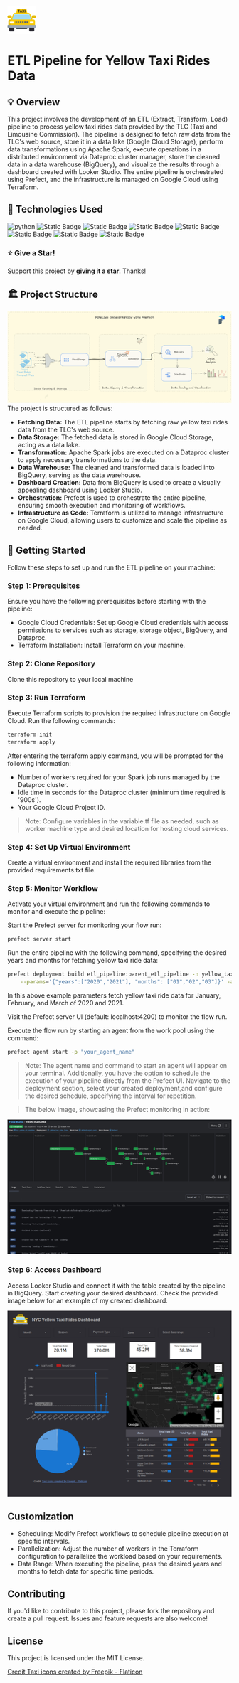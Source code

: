 <img src='taxi_img.png'>

# ETL Pipeline for Yellow Taxi Rides Data

## 💡 Overview

This project involves the development of an ETL (Extract, Transform, Load) pipeline to process yellow taxi rides data provided by the TLC (Taxi and Limousine Commission). The pipeline is designed to fetch raw data from the TLC's web source, store it in a data lake (Google Cloud Storage), perform data transformations using Apache Spark, execute operations in a distributed environment via Dataproc cluster manager, store the cleaned data in a data warehouse (BigQuery), and visualize the results through a dashboard created with Looker Studio. The entire pipeline is orchestrated using Prefect, and the infrastructure is managed on Google Cloud using Terraform.

## 🧰 Technologies Used
![python](https://img.shields.io/badge/python-3.9.17-yellow)
![Static Badge](https://img.shields.io/badge/prefect-2.14.22-lightblue)
![Static Badge](https://img.shields.io/badge/spark-3.5.0-red)
![Static Badge](https://img.shields.io/badge/terraform-1.6.6-purple)
![Static Badge](https://img.shields.io/badge/Cloud-Storage-blue)
![Static Badge](https://img.shields.io/badge/Big-Query-blue)
![Static Badge](https://img.shields.io/badge/Dataproc-blue)
![Static Badge](https://img.shields.io/badge/licence-mit-green)

### :star: Give a Star! 

Support this project by **giving it a star**. Thanks!
   
## 🏛️ Project Structure
<img src='ETL_architecture.png'>
The project is structured as follows:

- **Fetching Data:** The ETL pipeline starts by fetching raw yellow taxi rides data from the TLC's web source.
- **Data Storage:** The fetched data is stored in Google Cloud Storage, acting as a data lake.
- **Transformation:** Apache Spark jobs are executed on a Dataproc cluster to apply necessary transformations to the data.
- **Data Warehouse:** The cleaned and transformed data is loaded into BigQuery, serving as the data warehouse.
- **Dashboard Creation:** Data from BigQuery is used to create a visually appealing dashboard using Looker Studio.
- **Orchestration:** Prefect is used to orchestrate the entire pipeline, ensuring smooth execution and monitoring of workflows.
- **Infrastructure as Code:** Terraform is utilized to manage infrastructure on Google Cloud, allowing users to customize and scale the pipeline as needed.


## 🚀 Getting Started

Follow these steps to set up and run the ETL pipeline on your machine:

### Step 1: Prerequisites

Ensure you have the following prerequisites before starting with the pipeline:

- Google Cloud Credentials: Set up Google Cloud credentials with access permissions to services such as storage, storage object, BigQuery, and Dataproc.
- Terraform Installation: Install Terraform on your machine.

### Step 2: Clone Repository

Clone this repository to your local machine

### Step 3: Run Terraform

Execute Terraform scripts to provision the required infrastructure on Google Cloud. Run the following commands:
```bash
terraform init
terraform apply
```

After entering the terraform apply command, you will be prompted for the following information:
- Number of workers required for your Spark job runs managed by the Dataproc cluster.
- Idle time in seconds for the Dataproc cluster (minimum time required is '900s').
- Your Google Cloud Project ID.

> Note: Configure variables in the variable.tf file as needed, such as worker machine type and desired location for hosting cloud services.

### Step 4: Set Up Virtual Environment

Create a virtual environment and install the required libraries from the provided requirements.txt file.

### Step 5: Monitor Workflow

Activate your virtual environment and run the following commands to monitor and execute the pipeline:

Start the Prefect server for monitoring your flow run:

```bash
prefect server start
```
Run the entire pipeline with the following command, specifying the desired years and months for fetching yellow taxi ride data:

```bash
prefect deployment build etl_pipeline:parent_etl_pipeline -n yellow_taxi_rides_flow \
    --params='{"years":["2020","2021"], "months": ["01","02","03"]}' -a
```
In this above example parameters fetch yellow taxi ride data for January, February, and March of 2020 and 2021.

Visit the Prefect server UI (default: localhost:4200) to monitor the flow run.

Execute the flow run by starting an agent from the work pool using the command:

```bash
prefect agent start -p "your_agent_name"
```
> Note: The agent name and command to start an agent will appear on your terminal. Additionally, you have the option to schedule the execution of your pipeline directly from the Prefect UI. Navigate to the deployment section, select your created deployment,and configure the desired schedule, specifying the interval for repetition.

> The below image, showcasing the Prefect monitoring in action:
<img src="flow_image.png">

### Step 6: Access Dashboard

Access Looker Studio and connect it with the table created by the pipeline in BigQuery. Start creating your desired dashboard. Check the provided image below for an example of my created dashboard.

<img src="dashboard_image.png">

## Customization

- Scheduling: Modify Prefect workflows to schedule pipeline execution at specific intervals.
- Parallelization: Adjust the number of workers in the Terraform configuration to parallelize the workload based on your requirements.
- Data Range: When executing the pipeline, pass the desired years and months to fetch data for specific time periods.

## Contributing

If you'd like to contribute to this project, please fork the repository and create a pull request. Issues and feature requests are also welcome!

## License
This project is licensed under the MIT License.

<a href="https://www.flaticon.com/free-icons/taxi" title="taxi icons">Credit Taxi icons created by Freepik - Flaticon</a>
